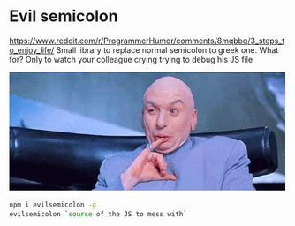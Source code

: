 # Evil semicolon
https://www.reddit.com/r/ProgrammerHumor/comments/8mqbbq/3_steps_to_enjoy_life/
Small library to replace normal semicolon to greek one. 
What for? Only to watch your colleague crying trying to debug his JS file

![evilSemicolon](evil.gif)

```bash
npm i evilsemicolon -g
evilsemicolon `source of the JS to mess with`
```